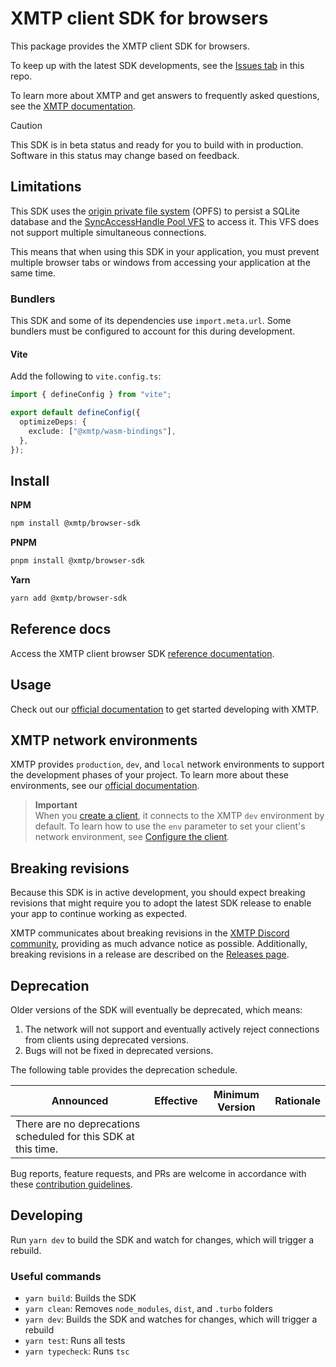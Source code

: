 # XMTP client SDK for browsers

This package provides the XMTP client SDK for browsers.

To keep up with the latest SDK developments, see the [Issues tab](https://github.com/xmtp/xmtp-js/issues) in this repo.

To learn more about XMTP and get answers to frequently asked questions, see the [XMTP documentation](https://xmtp.org/docs).

> [!CAUTION]
> This SDK is in beta status and ready for you to build with in production. Software in this status may change based on feedback.

## Limitations

This SDK uses the [origin private file system](https://developer.mozilla.org/en-US/docs/Web/API/File_System_API/Origin_private_file_system) (OPFS) to persist a SQLite database and the [SyncAccessHandle Pool VFS](https://sqlite.org/wasm/doc/trunk/persistence.md#vfs-opfs-sahpool) to access it. This VFS does not support multiple simultaneous connections.

This means that when using this SDK in your application, you must prevent multiple browser tabs or windows from accessing your application at the same time.

### Bundlers

This SDK and some of its dependencies use `import.meta.url`. Some bundlers must be configured to account for this during development.

#### Vite

Add the following to `vite.config.ts`:

```typescript
import { defineConfig } from "vite";

export default defineConfig({
  optimizeDeps: {
    exclude: ["@xmtp/wasm-bindings"],
  },
});
```

## Install

**NPM**

```bash
npm install @xmtp/browser-sdk
```

**PNPM**

```bash
pnpm install @xmtp/browser-sdk
```

**Yarn**

```bash
yarn add @xmtp/browser-sdk
```

## Reference docs

Access the XMTP client browser SDK [reference documentation](TBD).

## Usage

Check out our [official documentation](https://xmtp.org/docs/build/get-started/overview) to get started developing with XMTP.

## XMTP network environments

XMTP provides `production`, `dev`, and `local` network environments to support the development phases of your project. To learn more about these environments, see our [official documentation](https://xmtp.org/docs/build/authentication#environments).

> **Important**  
> When you [create a client](https://xmtp.org/docs/build/authentication#create-a-client), it connects to the XMTP `dev` environment by default. To learn how to use the `env` parameter to set your client's network environment, see [Configure the client](https://xmtp.org/docs/build/authentication#configure-the-client).

## Breaking revisions

Because this SDK is in active development, you should expect breaking revisions that might require you to adopt the latest SDK release to enable your app to continue working as expected.

XMTP communicates about breaking revisions in the [XMTP Discord community](https://discord.gg/xmtp), providing as much advance notice as possible. Additionally, breaking revisions in a release are described on the [Releases page](https://github.com/xmtp/xmtp-js/releases).

## Deprecation

Older versions of the SDK will eventually be deprecated, which means:

1. The network will not support and eventually actively reject connections from clients using deprecated versions.
2. Bugs will not be fixed in deprecated versions.

The following table provides the deprecation schedule.

| Announced                                                      | Effective | Minimum Version | Rationale |
| -------------------------------------------------------------- | --------- | --------------- | --------- |
| There are no deprecations scheduled for this SDK at this time. |           |                 |           |

Bug reports, feature requests, and PRs are welcome in accordance with these [contribution guidelines](https://github.com/xmtp/xmtp-js/blob/main/CONTRIBUTING.md).

## Developing

Run `yarn dev` to build the SDK and watch for changes, which will trigger a rebuild.

### Useful commands

- `yarn build`: Builds the SDK
- `yarn clean`: Removes `node_modules`, `dist`, and `.turbo` folders
- `yarn dev`: Builds the SDK and watches for changes, which will trigger a rebuild
- `yarn test`: Runs all tests
- `yarn typecheck`: Runs `tsc`
